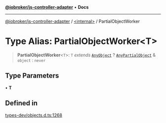 [**@iobroker/js-controller-adapter**](../../README.md) • **Docs**

***

[@iobroker/js-controller-adapter](../../globals.md) / [\<internal\>](../README.md) / PartialObjectWorker

# Type Alias: PartialObjectWorker\<T\>

> **PartialObjectWorker**\<`T`\>: `T` *extends* [`AnyObject`](AnyObject.md) ? [`AnyPartialObject`](AnyPartialObject.md) & `object` : `never`

## Type Parameters

• **T**

## Defined in

[types-dev/objects.d.ts:1268](https://github.com/ioBroker/ioBroker.js-controller/blob/6e6387bb66b8177b201746ee5d7461396c3654ed/packages/types-dev/objects.d.ts#L1268)
